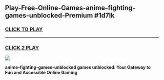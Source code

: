 
## Play-Free-Online-Games-anime-fighting-games-unblocked-Premium #1d7lk
<h3>
<a href="https://premium.freeplayer.one?title=anime-fighting-games-unblocked&ref=8M">CLICK TO PLAY</a></h3>
<hr>

<h3>
<a href="https://premium.freeplayer.one?title=anime-fighting-games-unblocked&ref=8M">CLICK 2 PLAY</a>
  
</h3>

<a href="https://premium.freeplayer.one?title=anime-fighting-games-unblocked&ref=8M"><img src="https://clearcache.store/games.png"></a>


**anime-fighting-games-unblocked games unblocked: Your Gateway to Fun and Accessible Online Gaming**
